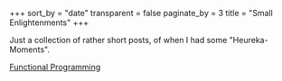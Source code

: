 +++
sort_by = "date"
transparent = false
paginate_by = 3
title = "Small Enlightenments"
+++

Just a collection of rather short posts, of when I had some "Heureka-Moments".

[Functional Programming](./functional)
